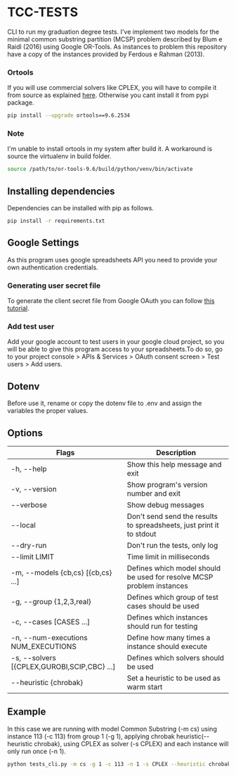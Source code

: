 # TCC-TESTS

CLI to run my graduation degree tests. I've implement two models for the minimal
common substring partition (MCSP) problem described by Blum e Raidl (2016) using
Google OR-Tools. As instances to problem this repository have a copy of the 
instances provided by Ferdous e Rahman (2013).

### Ortools

If you will use commercial solvers like CPLEX, you will have to compile it from
source as explained [here](https://developers.google.com/optimization/install/python/source_linux).
Otherwise you cant install it from pypi package.

```sh
pip install --upgrade ortools==9.6.2534
```

### Note

I'm unable to install ortools in my system after build it. A workaround is 
source the virtualenv in build folder.

```sh
source /path/to/or-tools-9.6/build/python/venv/bin/activate
```

## Installing dependencies

Dependencies can be installed with pip as follows.

```sh
pip install -r requirements.txt
```

## Google Settings

As this program uses google spreadsheets API you need to provide your own 
authentication credentials.

### Generating user secret file
To generate the client secret file from Google OAuth you can 
follow [this tutorial](https://developers.google.com/workspace/guides/configure-oauth-consent). 

### Add test user
Add your google account to test users in your google cloud project, so you will 
be able to give this program access to your spreadsheets.To do so, go to your 
project console > APIs & Services > OAuth consent screen > Test users > Add users.

## Dotenv

Before use it, rename or copy the dotenv file to .env and assign the variables 
the proper values.

## Options

Flags                                       | Description
---                                         | ---
-h, --help                                  | Show this help message and exit
-v, --version                               | Show program's version number and exit
--verbose                                   | Show debug messages
--local                                     | Don't send send the results to spreadsheets, just print it to stdout
--dry-run                                   | Don't run the tests, only log
--limit LIMIT                               | Time limit in milliseconds
-m, --models {cb,cs} [{cb,cs} ...]          | Defines which model should be used for resolve MCSP problem instances
-g, --group {1,2,3,real}                    | Defines which group of test cases should be used
-c, --cases [CASES ...]                     | Defines which instances should run for testing
-n, --num-executions NUM_EXECUTIONS         | Define how many times a instance should execute
-s, --solvers [{CPLEX,GUROBI,SCIP,CBC} ...] | Defines which solvers should be used
--heuristic {chrobak}                       | Set a heuristic to be used as warm start

## Example

In this case we are running with model Common Substring (-m cs) using instance 
113 (-c 113) from group 1 (-g 1), applying chrobak 
heuristic(--heuristic chrobak), using CPLEX as solver (-s CPLEX) and each 
instance will only run once (-n 1).

```sh
python tests_cli.py -m cs -g 1 -c 113 -n 1 -s CPLEX --heuristic chrobak
```
